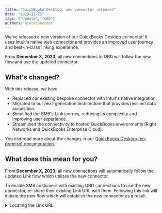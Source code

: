 ```yaml
---
title: "QuickBooks Desktop: new connector released"
date: "2023-11-25"
tags: ["Update", "QBD"]
authors: ajacksoncodat
---
```


We've released a new version of our QuickBooks Desktop connector. It uses Intuit's native web connector and provides an improved user journey and best-in-class linking experience.

From **December X, 2023**, all new connections to QBD will follow the new flow and use the updated connector.

<!--truncate-->

## What's changed?

With this release, we have:

- Replaced our existing bespoke connector with Intuit's native integration.
- Migrated to our next-generation architecture that provides resilient data acquisition.
- Simplified the SMB's Link journey, reducing its complexity and improving user experience.
- Streamlined the connectivity to hosted QuickBooks environments (Right Networks and QuickBooks Enterprise Cloud).

You can read more about the changes in our [QuickBooks Desktop (on-premise) documentation](https://docs.codat.io/integrations/accounting/quickbooksdesktop/accounting-quickbooksdesktop).

## What does this mean for you?

From **December X, 2023**, all new connections will automatically follow the updated Link flow which utilizes the new connector. 

To enable SMB customers with existing QBD connections to use the new connector, re-share their existing Link URL with them. Following this link will initiate the new flow which will establish the new connector as a result.

<details>
<summary>Locating the Link URL</summary>

You can find your SMB customers' existing Link URL: 

#### In the Portal

1. Navigate to the **Companies** tab and find the entry for the required company. Click the **Connections** button.

    ![](/img/updates/QBD-Company-Connection.png)

2. Click the **Manage** button to reveal and copy the Link URL.

    ![](/img/updates/QBD-Company-Connection-URL.png)

#### Using the API

Use the [List connections](https://docs.codat.io/platform-api#/operations/list-connections) endpoint that will return a list of your customer's connections, including the `linkUrl` value within each connection object.

</details>
